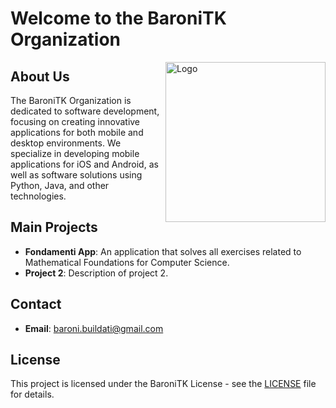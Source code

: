 # Welcome to the BaroniTK Organization

<img
  src="https://i.imgur.com/0qrm8iB.png"
  alt="Logo"
  width="256"
  height="auto"
  align="right"
/>

## About Us
The BaroniTK Organization is dedicated to software development, focusing on creating innovative applications for both mobile and desktop environments. We specialize in developing mobile applications for iOS and Android, as well as software solutions using Python, Java, and other technologies.

## Main Projects
- **Fondamenti App**: An application that solves all exercises related to Mathematical Foundations for Computer Science.
- **Project 2**: Description of project 2.

## Contact
- **Email**: [baroni.buildati@gmail.com](mailto:baroni.buildati@gmail.com)

## License
This project is licensed under the BaroniTK License - see the [LICENSE](LICENSE.md) file for details.
